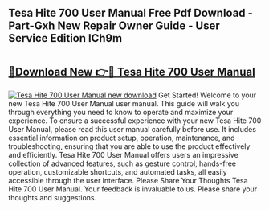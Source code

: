 ## Tesa Hite 700 User Manual Free Pdf Download - Part-Gxh New Repair Owner Guide - User Service Edition lCh9m

# <h2><a href="http://bc93890.oget.top/?id=Tesa+Hite+700+User+Manual">🔗Download New 👉🔴 Tesa Hite 700 User Manual</a></h2>

[![Tesa Hite 700 User Manual new download](https://i.imgur.com/5g1atiW.png)](http://bc93890.oget.top/?id=Tesa+Hite+700+User+Manual)
Get Started! Welcome to your new Tesa Hite 700 User Manual user manual. This guide will walk you through everything you need to know to operate and maximize your experience. To ensure a successful experience with your new Tesa Hite 700 User Manual, please read this user manual carefully before use. It includes essential information on product setup, operation, maintenance, and troubleshooting, ensuring that you are able to use the product effectively and efficiently. Tesa Hite 700 User Manual offers users an impressive collection of advanced features, such as gesture control, hands-free operation, customizable shortcuts, and automated tasks, all easily accessible through the user interface. Please Share Your Thoughts Tesa Hite 700 User Manual. Your feedback is invaluable to us. Please share your thoughts and suggestions.
